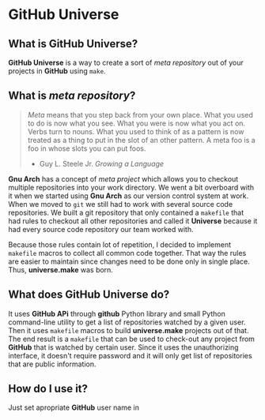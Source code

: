 GitHub Universe
===============

What is GitHub Universe?
------------------------

**GitHub Universe** is a way to create a sort of *meta repository* out of your projects in **GitHub** using `make`.

What is *meta repository*?
--------------------------

> *Meta* means that you step back from your own place. What you used to do is now what 
> you see. What you were is now what you act on. Verbs turn to nouns. What you used to 
> think of as a pattern is now treated as a thing to put in the slot of an other pattern. 
> A meta  foo is a foo in whose slots you can put foos.
> - Guy L. Steele Jr. *Growing a Language*

**Gnu Arch** has a concept of *meta project* which allows you to checkout multiple repositories into your work directory.
We went a bit overboard with it when we started using **Gnu Arch** as our version control system at work. When we moved
to `git` we still had to work with several source code repositories. We built a git repository that only contained a
`makefile` that had rules to checkout all other repositories and called it **Universe** because it had every source code
repository our team worked with.

Because those rules contain lot of repetition, I decided to implement `makefile` macros to collect all common code together.
That way the rules are easier to maintain since changes need to be done only in single place. Thus, **universe.make** was born.

What does **GitHub Universe** do?
---------------------------------

It uses **GitHub APi** through **github** Python  library and small Python command-line utility to get a list of repositories
watched by a given user. Then it uses `makefile` macros to build **universe.make** projects out of that. The end result is a `makefile`
that can be used to check-out any project from **GitHub** that is watched by certain user. Since it uses the unauthorizing interface,
it doesn't require password and it will only get list of repositories that are public information.

How do I use it?
----------------

Just set apropriate **GitHub** user name in 